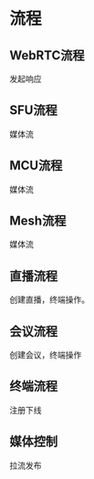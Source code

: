 # 流程

## WebRTC流程

发起响应

## SFU流程

媒体流

## MCU流程

媒体流

## Mesh流程

媒体流

## 直播流程

创建直播，终端操作。

## 会议流程

创建会议，终端操作

## 终端流程

注册下线

## 媒体控制

拉流发布
